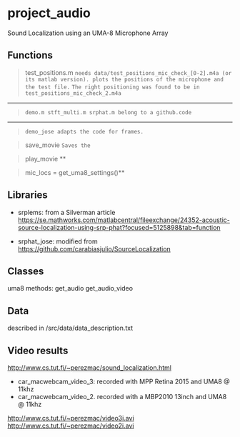 [//]: # (Title: Marketing Meeting Notes)
[//]: # (Author: Alan Smithee)
[//]: # (Attendees: Larry, Curly, Moe)
[//]: # (Tags: #training #onboarding)
[//]: # (Date: June 18, 2015)

# project_audio
Sound Localization using an UMA-8 Microphone Array


## Functions

>test_positions.m
`needs data/test_positions_mic_check_[0-2].m4a (or its matlab version).
plots the positions of the microphone and the test file.`
`The right positioning was found to be in test_positions_mic_check_2.m4a`

---

> `demo.m stft_multi.m srphat.m belong to a github.code `
---
>`demo_jose adapts the code for frames.`

>save_movie `Saves the `

>play_movie **

>mic_locs = get_uma8_settings()**


## Libraries

- srplems: from a Silverman article https://se.mathworks.com/matlabcentral/fileexchange/24352-acoustic-source-localization-using-srp-phat?focused=5125898&tab=function

- srphat_jose: modified from  https://github.com/carabiasjulio/SourceLocalization

## Classes
 uma8
 methods: 
 get_audio
 get_audio_video   

## Data
described in /src/data/data_description.txt

## Video results
http://www.cs.tut.fi/~perezmac/sound_localization.html

- car_macwebcam_video_3: recorded with MPP Retina 2015 and UMA8 @ 11khz
- car_macwebcam_video_2. recorded with a MBP2010 13inch and UMA8 @ 11khz

http://www.cs.tut.fi/~perezmac/video3i.avi
http://www.cs.tut.fi/~perezmac/video2i.avi
